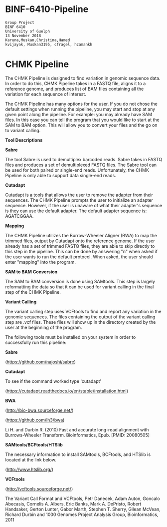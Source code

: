 # BINF-6410-Pipeline
```
Group Project
BINF 6410
University of Guelph
13 November 2018
Karuna,Muskan,Christina,Hamed
kvijayak, Muskan3195, cfragel, hzamankh
```


# CHMK Pipeline


The CHMK Pipeline is designed to find variation in genomic sequence data. In order to do this, CHMK Pipeline takes in a FASTQ file, aligns it to a reference genome, and produces list of BAM files containing all the variation for each sequence of interest. 

The CHMK Pipeline has many options for the user. If you do not chose the default settings when running the pipeline, you may start and stop at any given point along the pipeline. For example: you may already have SAM files. In this case you can tell the program that you would like to start at the SAM to BAM option. This will allow you to convert your files and the go on to variant calling. 




**Tool Descriptions**

**Sabre**

The tool Sabre is used to demultiplex barcoded reads. Sabre takes in FASTQ files and produces a set of demultiplexed FASTQ files. The Sabre tool can be used for both paired or single-end reads. Unfortunately, the CHMK Pipeline is only able to support data single-end reads.

**Cutadapt**


Cutadapt is a tools that allows the user to remove the adapter from their sequences. The CHMK Pipeline prompts the user to initialize an adapter sequence. However, if the user is unaware of what their adapter's sequence is they can use the default adapter. The default adapter sequence is:  AGATCGGAA.

**Mapping**


The CHMK Pipeline utilizes the Burrow-Wheeler Aligner (BWA) to map the trimmed files, output by Cutadapt onto the reference genome. If the user already has a set of trimmed FASTQ files, they are able to skip directly to this step in the pipeline. This can be done by answering "n" when asked if the user wants to run the default protocol. When asked, the user should enter "mapping" into the program.

**SAM to BAM Conversion**


The SAM to BAM conversion is done using SAMtools. This step is largely reformatting the data so that it can be used for variant calling in the final step of the CHMK Pipeline.

**Variant Calling**


The variant calling step uses VCFtools to find and report any variation in the genomic sequences. The files containing the output of the variant calling step are .vcf files. These files will show up in the directory created by the user at the beginning of the program.




The following tools must be installed on your system in order to successfully run this pipeline:

**Sabre**

(https://github.com/najoshi/sabre)



**Cutadapt**

To see if the command worked type 'cutadapt'

(https://cutadapt.readthedocs.io/en/stable/installation.html)



**BWA**

(http://bio-bwa.sourceforge.net/)

(https://github.com/lh3/bwa)

Li H. and Durbin R. (2010) Fast and accurate long-read alignment with Burrows-Wheeler Transform. Bioinformatics, Epub. [PMID: 20080505]



**SAMtools/BCFtools/HTSlib**

The necessary information to install SAMtools, BCFtools, and HTSlib is located at the link below.

(http://www.htslib.org/)



**VCFtools**

(http://vcftools.sourceforge.net/)

The Variant Call Format and VCFtools, Petr Danecek, Adam Auton, Goncalo Abecasis, Cornelis A. Albers, Eric Banks, Mark A. DePristo, Robert Handsaker, Gerton Lunter, Gabor Marth, Stephen T. Sherry, Gilean McVean, Richard Durbin and 1000 Genomes Project Analysis Group, Bioinformatics, 2011
